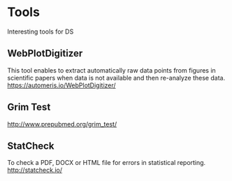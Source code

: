# Tools
Interesting tools for DS

## WebPlotDigitizer
This tool enables to extract automatically raw data points from figures in scientific papers when data is not available and then re-analyze these data.
https://automeris.io/WebPlotDigitizer/

## Grim Test
http://www.prepubmed.org/grim_test/

## StatCheck
To check a PDF, DOCX or HTML file for errors in statistical reporting.
http://statcheck.io/
